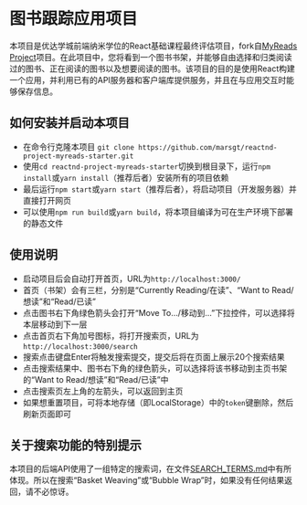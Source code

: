 # 图书跟踪应用项目

本项目是优达学城前端纳米学位的React基础课程最终评估项目，fork自[MyReads Project](https://github.com/udacity/reactnd-project-myreads-starter)项目。在此项目中，您将看到一个图书书架，并能够自由选择和归类阅读过的图书、正在阅读的图书以及想要阅读的图书。该项目的目的是使用React构建一个应用，并利用已有的API服务器和客户端库提供服务，并且在与应用交互时能够保存信息。

## 如何安装并启动本项目

- 在命令行克隆本项目 `git clone https://github.com/marsgt/reactnd-project-myreads-starter.git`
- 使用`cd reactnd-project-myreads-starter`切换到根目录下，运行`npm install`或`yarn install`（推荐后者）安装所有的项目依赖
- 最后运行`npm start`或`yarn start`（推荐后者），将启动项目（开发服务器）并直接打开网页
- 可以使用`npm run build`或`yarn build`，将本项目编译为可在生产环境下部署的静态文件

## 使用说明

- 启动项目后会自动打开首页，URL为`http://localhost:3000/`
- 首页（书架）会有三栏，分别是“Currently Reading/在读”、“Want to Read/想读”和“Read/已读”
- 点击图书右下角绿色箭头会打开“Move To.../移动到...”下拉控件，可以选择将本层移动到下一层
- 点击首页右下角加号图标，将打开搜索页，URL为`http://localhost:3000/search`
- 搜索点击键盘Enter将触发搜索提交，提交后将在页面上展示20个搜索结果
- 点击搜索结果中、图书右下角的绿色箭头，可以选择将该书移动到主页书架的“Want to Read/想读”和“Read/已读”中
- 点击搜索页左上角的左箭头，可以返回到主页
- 如果想重置项目，可将本地存储（即LocalStorage）中的`token`键删除，然后刷新页面即可

## 关于搜索功能的特别提示

本项目的后端API使用了一组特定的搜索词，在文件[SEARCH_TERMS.md](SEARCH_TERMS.md)中有所体现。所以在搜索“Basket Weaving”或“Bubble Wrap”时，如果没有任何结果返回，请不必惊讶。
